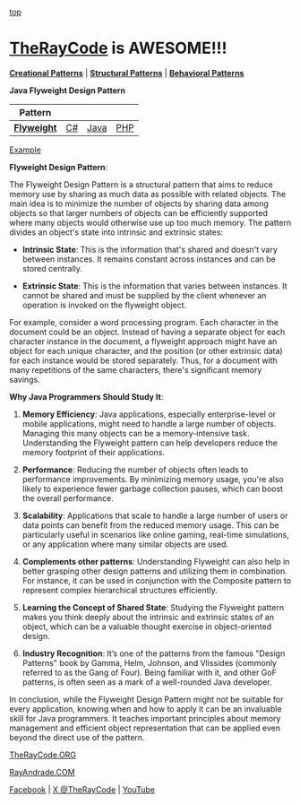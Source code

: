 [top](../README.md)

# [TheRayCode](../../../README.md) is AWESOME!!!

**[Creational Patterns](../README.md)** | **[Structural Patterns](../../Structural/README.md)** | **[Behavioral Patterns](../../Behavioral/README.md)**

**Java Flyweight Design Pattern**

|Pattern|   |   |   |
|---|---|---|---|
| [**Flyweight**](README.md) | [C#](../../../Csharp/Structural/Flyweight/README.md) | [Java](../../../Java/Structural/Flyweight/README.md) | [PHP](../../../PHP/Structural/Flyweight/README.md) |

[Example](FT1/README.md)

**Flyweight Design Pattern**:

The Flyweight Design Pattern is a structural pattern that aims to reduce memory use by sharing as much data as possible with related objects. The main idea is to minimize the number of objects by sharing data among objects so that larger numbers of objects can be efficiently supported where many objects would otherwise use up too much memory. The pattern divides an object's state into intrinsic and extrinsic states:

- **Intrinsic State**: This is the information that's shared and doesn't vary between instances. It remains constant across instances and can be stored centrally.
  
- **Extrinsic State**: This is the information that varies between instances. It cannot be shared and must be supplied by the client whenever an operation is invoked on the flyweight object.

For example, consider a word processing program. Each character in the document could be an object. Instead of having a separate object for each character instance in the document, a flyweight approach might have an object for each unique character, and the position (or other extrinsic data) for each instance would be stored separately. Thus, for a document with many repetitions of the same characters, there's significant memory savings.

**Why Java Programmers Should Study It**:

1. **Memory Efficiency**: Java applications, especially enterprise-level or mobile applications, might need to handle a large number of objects. Managing this many objects can be a memory-intensive task. Understanding the Flyweight pattern can help developers reduce the memory footprint of their applications.

2. **Performance**: Reducing the number of objects often leads to performance improvements. By minimizing memory usage, you're also likely to experience fewer garbage collection pauses, which can boost the overall performance.

3. **Scalability**: Applications that scale to handle a large number of users or data points can benefit from the reduced memory usage. This can be particularly useful in scenarios like online gaming, real-time simulations, or any application where many similar objects are used.

4. **Complements other patterns**: Understanding Flyweight can also help in better grasping other design patterns and utilizing them in combination. For instance, it can be used in conjunction with the Composite pattern to represent complex hierarchical structures efficiently.

5. **Learning the Concept of Shared State**: Studying the Flyweight pattern makes you think deeply about the intrinsic and extrinsic states of an object, which can be a valuable thought exercise in object-oriented design.

6. **Industry Recognition**: It’s one of the patterns from the famous "Design Patterns" book by Gamma, Helm, Johnson, and Vlissides (commonly referred to as the Gang of Four). Being familiar with it, and other GoF patterns, is often seen as a mark of a well-rounded Java developer.

In conclusion, while the Flyweight Design Pattern might not be suitable for every application, knowing when and how to apply it can be an invaluable skill for Java programmers. It teaches important principles about memory management and efficient object representation that can be applied even beyond the direct use of the pattern.

[TheRayCode.ORG](https://www.TheRayCode.org)

[RayAndrade.COM](https://www.RayAndrade.com)

[Facebook](https://www.facebook.com/TheRayCode/) | [X @TheRayCode](https://www.x.com/TheRayCode/) | [YouTube](https://www.youtube.com/TheRayCode/)
